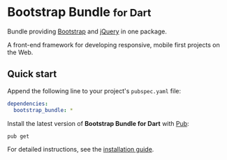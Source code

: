 # Bootstrap Bundle <small>for Dart</small>
Bundle providing [Bootstrap](https://getbootstrap.com) and [jQuery](https://jquery.com) in one package.

A front-end framework for developing responsive, mobile first projects on the Web.

## Quick start
Append the following line to your project's `pubspec.yaml` file:

```yaml
dependencies:
  bootstrap_bundle: *
```

Install the latest version of **Bootstrap Bundle for Dart** with [Pub](https://www.dartlang.org/tools/pub):

```shell
pub get
```

For detailed instructions, see the [installation guide](installation.md).
